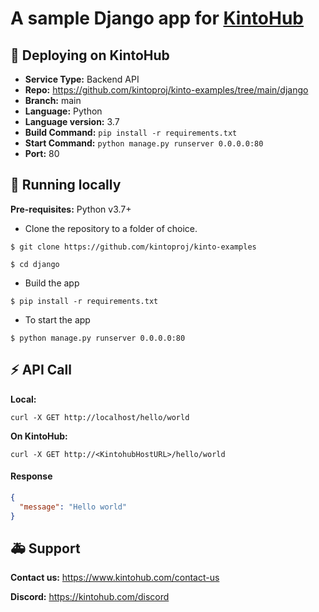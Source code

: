 # A sample Django app for [KintoHub](https://kintohub.com)

## :rocket: Deploying on KintoHub

- **Service Type:** Backend API
- **Repo:** https://github.com/kintoproj/kinto-examples/tree/main/django
- **Branch:** main
- **Language:** Python
- **Language version:** 3.7
- **Build Command:** `pip install -r requirements.txt`
- **Start Command:** `python manage.py runserver 0.0.0.0:80`
- **Port:** 80

## :hammer: Running locally

**Pre-requisites:** Python v3.7+

- Clone the repository to a folder of choice.

```
$ git clone https://github.com/kintoproj/kinto-examples

$ cd django
```

- Build the app

```
$ pip install -r requirements.txt
```

- To start the app 

```
$ python manage.py runserver 0.0.0.0:80
```
## :zap: API Call

**Local:**
```
curl -X GET http://localhost/hello/world
```

**On KintoHub:**
```
curl -X GET http://<KintohubHostURL>/hello/world
```

#### Response
```json
{
  "message": "Hello world"
}
``` 

## :ambulance: Support

**Contact us:** https://www.kintohub.com/contact-us

**Discord:** https://kintohub.com/discord
